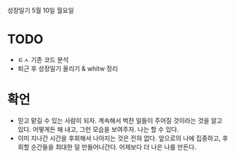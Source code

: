 성장일기 5월 10일 월요일

# TODO
- ㅌㅅ 기존 코드 분석
- 퇴근 후 성장일기 올리기 & whitw 정리

# 확언
- 믿고 맡길 수 있는 사람이 되자. 계속해서 벅찬 일들이 주어질 것이라는 것을 알고 있다. 어떻게든 해 내고, 그런 모습을 보여주자. 나는 할 수 있다.
- 이미 지나간 시간을 후회해서 나아지는 것은 전혀 없다. 앞으로의 나에 집중하고, 후회할 순간들을 최대한 덜 만들어나간다. 어제보다 더 나은 나를 만든다.